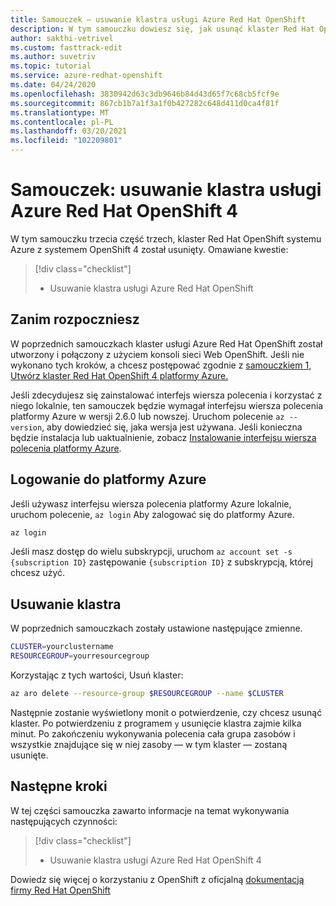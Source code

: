 ```yaml
---
title: Samouczek — usuwanie klastra usługi Azure Red Hat OpenShift
description: W tym samouczku dowiesz się, jak usunąć klaster Red Hat OpenShift platformy Azure przy użyciu interfejsu wiersza polecenia platformy Azure
author: sakthi-vetrivel
ms.custom: fasttrack-edit
ms.author: suvetriv
ms.topic: tutorial
ms.service: azure-redhat-openshift
ms.date: 04/24/2020
ms.openlocfilehash: 3830942d63c3db9646b84d43d65f7c68cb5fcf9e
ms.sourcegitcommit: 867cb1b7a1f3a1f0b427282c648d411d0ca4f81f
ms.translationtype: MT
ms.contentlocale: pl-PL
ms.lasthandoff: 03/20/2021
ms.locfileid: "102209801"
---
```

# <a name="tutorial-delete-an-azure-red-hat-openshift-4-cluster"></a>Samouczek: usuwanie klastra usługi Azure Red Hat OpenShift 4

W tym samouczku trzecia część trzech, klaster Red Hat OpenShift systemu Azure z systemem OpenShift 4 został usunięty. Omawiane kwestie:

> [!div class="checklist"]
> * Usuwanie klastra usługi Azure Red Hat OpenShift


## <a name="before-you-begin"></a>Zanim rozpoczniesz

W poprzednich samouczkach klaster usługi Azure Red Hat OpenShift został utworzony i połączony z użyciem konsoli sieci Web OpenShift. Jeśli nie wykonano tych kroków, a chcesz postępować zgodnie z [samouczkiem 1, Utwórz klaster Red Hat OpenShift 4 platformy Azure.](tutorial-create-cluster.md)

Jeśli zdecydujesz się zainstalować interfejs wiersza polecenia i korzystać z niego lokalnie, ten samouczek będzie wymagał interfejsu wiersza polecenia platformy Azure w wersji 2.6.0 lub nowszej. Uruchom polecenie `az --version`, aby dowiedzieć się, jaka wersja jest używana. Jeśli konieczna będzie instalacja lub uaktualnienie, zobacz [Instalowanie interfejsu wiersza polecenia platformy Azure](/cli/azure/install-azure-cli).

## <a name="sign-in-to-azure"></a>Logowanie do platformy Azure

Jeśli używasz interfejsu wiersza polecenia platformy Azure lokalnie, uruchom polecenie, `az login` Aby zalogować się do platformy Azure.

```bash
az login
```

Jeśli masz dostęp do wielu subskrypcji, uruchom `az account set -s {subscription ID}` zastępowanie `{subscription ID}` z subskrypcją, której chcesz użyć.

## <a name="delete-the-cluster"></a>Usuwanie klastra

W poprzednich samouczkach zostały ustawione następujące zmienne.

```bash
CLUSTER=yourclustername
RESOURCEGROUP=yourresourcegroup
```

Korzystając z tych wartości, Usuń klaster:

```bash
az aro delete --resource-group $RESOURCEGROUP --name $CLUSTER
```

Następnie zostanie wyświetlony monit o potwierdzenie, czy chcesz usunąć klaster. Po potwierdzeniu z programem `y` usunięcie klastra zajmie kilka minut. Po zakończeniu wykonywania polecenia cała grupa zasobów i wszystkie znajdujące się w niej zasoby — w tym klaster — zostaną usunięte.

## <a name="next-steps"></a>Następne kroki

W tej części samouczka zawarto informacje na temat wykonywania następujących czynności:
> [!div class="checklist"]
> * Usuwanie klastra usługi Azure Red Hat OpenShift 4

Dowiedz się więcej o korzystaniu z OpenShift z oficjalną [dokumentacją firmy Red Hat OpenShift](https://docs.openshift.com/container-platform/4.6/welcome/index.html)
